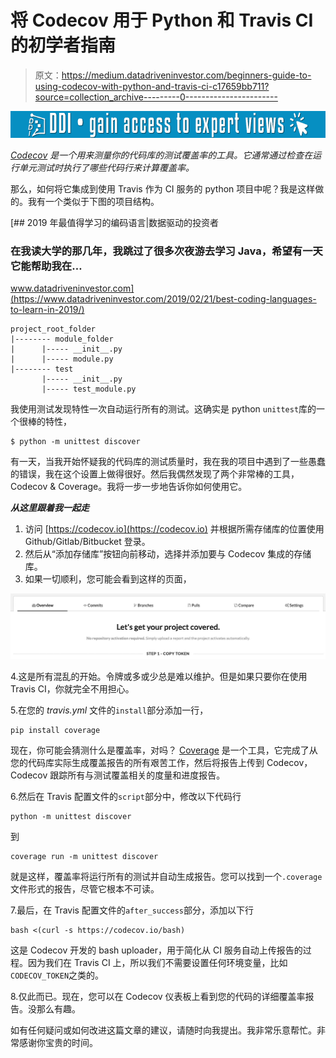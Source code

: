 # 将 Codecov 用于 Python 和 Travis CI 的初学者指南

> 原文：<https://medium.datadriveninvestor.com/beginners-guide-to-using-codecov-with-python-and-travis-ci-c17659bb711?source=collection_archive---------0----------------------->

[![](img/4d75f8aba2678f15e92daded5ed6cd25.png)](http://www.track.datadriveninvestor.com/1B9E)

[*Codecov*](https://codecov.io) *是一个用来测量你的代码库的测试覆盖率的工具。它通常通过检查在运行单元测试时执行了哪些代码行来计算覆盖率。*

那么，如何将它集成到使用 Travis 作为 CI 服务的 python 项目中呢？我是这样做的。我有一个类似于下图的项目结构。

[](https://www.datadriveninvestor.com/2019/02/21/best-coding-languages-to-learn-in-2019/) [## 2019 年最值得学习的编码语言|数据驱动的投资者

### 在我读大学的那几年，我跳过了很多次夜游去学习 Java，希望有一天它能帮助我在…

www.datadriveninvestor.com](https://www.datadriveninvestor.com/2019/02/21/best-coding-languages-to-learn-in-2019/) 

```
project_root_folder
|-------- module_folder
|      |----- __init__.py 
|      |----- module.py
|-------- test
       |----- __init__.py
       |----- test_module.py 
```

我使用测试发现特性一次自动运行所有的测试。这确实是 python `unittest`库的一个很棒的特性，

```
$ python -m unittest discover
```

有一天，当我开始怀疑我的代码库的测试质量时，我在我的项目中遇到了一些愚蠢的错误，我在这个设置上做得很好。然后我偶然发现了两个非常棒的工具，Codecov & Coverage。我将一步一步地告诉你如何使用它。

***从这里跟着我一起走***

1.  访问 [https://codecov.io](https://codecov.io) 并根据所需存储库的位置使用 Github/Gitlab/Bitbucket 登录。
2.  然后从“添加存储库”按钮向前移动，选择并添加要与 Codecov 集成的存储库。
3.  如果一切顺利，您可能会看到这样的页面，

![](img/0863cd0db13d85c090724bea880a27a6.png)

4.这是所有混乱的开始。令牌或多或少总是难以维护。但是如果只要你在使用 Travis CI，你就完全不用担心。

5.在您的 *travis.yml* 文件的`install`部分添加一行，

```
pip install coverage
```

现在，你可能会猜测什么是覆盖率，对吗？ [Coverage](https://pypi.org/project/coverage/) 是一个工具，它完成了从您的代码库实际生成覆盖报告的所有艰苦工作，然后将报告上传到 Codecov，Codecov 跟踪所有与测试覆盖相关的度量和进度报告。

6.然后在 Travis 配置文件的`script`部分中，修改以下代码行

```
python -m unittest discover
```

到

```
coverage run -m unittest discover
```

就是这样，覆盖率将运行所有的测试并自动生成报告。您可以找到一个`.coverage`文件形式的报告，尽管它根本不可读。

7.最后，在 Travis 配置文件的`after_success`部分，添加以下行

```
bash <(curl -s https://codecov.io/bash)
```

这是 Codecov 开发的 bash uploader，用于简化从 CI 服务自动上传报告的过程。因为我们在 Travis CI 上，所以我们不需要设置任何环境变量，比如`CODECOV_TOKEN`之类的。

8.仅此而已。现在，您可以在 Codecov 仪表板上看到您的代码的详细覆盖率报告。没那么有趣。

如有任何疑问或如何改进这篇文章的建议，请随时向我提出。我非常乐意帮忙。非常感谢你宝贵的时间。